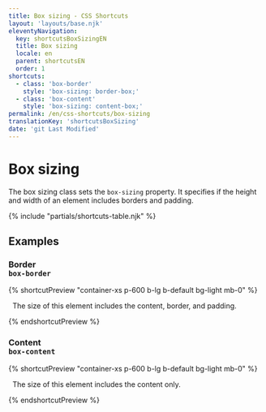 ```yaml
---
title: Box sizing - CSS Shortcuts
layout: 'layouts/base.njk'
eleventyNavigation:
  key: shortcutsBoxSizingEN
  title: Box sizing
  locale: en
  parent: shortcutsEN
  order: 1
shortcuts:
  - class: 'box-border'
    style: 'box-sizing: border-box;'
  - class: 'box-content'
    style: 'box-sizing: content-box;'
permalink: /en/css-shortcuts/box-sizing
translationKey: 'shortcutsBoxSizing'
date: 'git Last Modified'
---
```


# Box sizing

The box sizing class sets the `box-sizing` property. It specifies if the height and width of an element includes borders and padding.

{% include "partials/shortcuts-table.njk" %}

## Examples

### Border<br/>`box-border`

{% shortcutPreview "container-xs p-600 b-lg b-default bg-light mb-0" %}

<p class="box-border">
  The size of this element includes the content, border, and padding.
</p>
{% endshortcutPreview %}

### Content<br/>`box-content`

{% shortcutPreview "container-xs p-600 b-lg b-default bg-light mb-0" %}

<p class="box-content">
  The size of this element includes the content only.
</p>
{% endshortcutPreview %}
